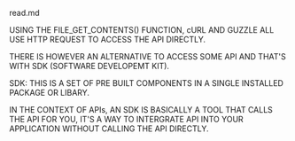 read.md

USING THE FILE_GET_CONTENTS() FUNCTION, cURL AND GUZZLE ALL USE HTTP REQUEST TO ACCESS THE API DIRECTLY.

THERE IS HOWEVER AN ALTERNATIVE TO ACCESS SOME API AND THAT'S WITH SDK (SOFTWARE DEVELOPEMT KIT).

SDK: THIS IS A SET OF PRE BUILT COMPONENTS IN A SINGLE INSTALLED PACKAGE OR LIBARY.

IN THE CONTEXT OF APIs, AN SDK IS BASICALLY A TOOL THAT CALLS THE API FOR YOU, IT'S A WAY TO INTERGRATE API INTO
YOUR APPLICATION WITHOUT CALLING THE API DIRECTLY.
